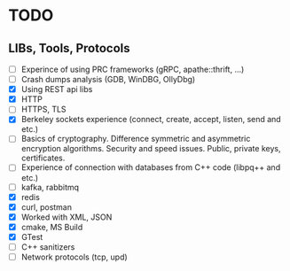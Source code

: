 # TODO

## LIBs, Tools, Protocols

- [ ] Experince of using PRC frameworks (gRPC, apathe::thrift, ...)
- [ ] Crash dumps analysis (GDB, WinDBG, OllyDbg)
- [x] Using REST api libs
- [x] HTTP
- [ ] HTTPS, TLS
- [x] Berkeley sockets experience (connect, create, accept, listen, send and etc.)
- [ ] Basics of cryptography. Difference symmetric and asymmetric encryption algorithms. Security and speed issues. Public, private keys, certificates.
- [ ] Experience of connection with databases from C++ code (libpq++ and etc.)
- [ ] kafka, rabbitmq
- [x] redis
- [x] curl, postman
- [x] Worked with XML, JSON
- [x] cmake, MS Build
- [x] GTest
- [ ] C++ sanitizers
- [ ] Network protocols (tcp, upd)
